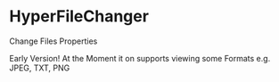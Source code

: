 # HyperFileChanger
Change Files Properties

Early Version!
At the Moment it on supports viewing some Formats e.g. JPEG, TXT, PNG
